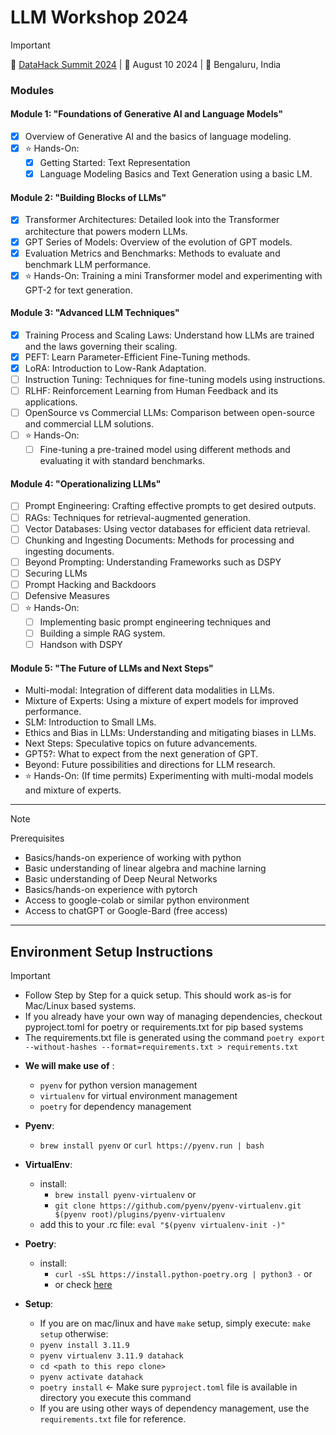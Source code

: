 # LLM Workshop 2024

> [!IMPORTANT]
> :dart: [DataHack Summit 2024](https://www.analyticsvidhya.com/datahacksummit/workshops/unleashing-llms-training-finetuning-and-evaluating) | :calendar: August 10 2024 | :round_pushpin: Bengaluru, India

### Modules
#### Module 1: "Foundations of Generative AI and Language Models"
- [x] Overview of Generative AI and the basics of language modeling.
- [x] :star: Hands-On: 
    - [x] Getting Started: Text Representation
    - [x] Language Modeling Basics and Text Generation using a basic LM.

#### Module 2: "Building Blocks of LLMs"
- [x] Transformer Architectures: Detailed look into the Transformer architecture that powers modern LLMs.
- [x] GPT Series of Models: Overview of the evolution of GPT models.
- [x] Evaluation Metrics and Benchmarks: Methods to evaluate and benchmark LLM performance.
- [x] :star: Hands-On: Training a mini Transformer model and experimenting with GPT-2 for text generation.

#### Module 3: "Advanced LLM Techniques"
- [x] Training Process and Scaling Laws: Understand how LLMs are trained and the laws governing their scaling.
- [x] PEFT: Learn Parameter-Efficient Fine-Tuning methods.
- [x] LoRA: Introduction to Low-Rank Adaptation.
- [ ] Instruction Tuning: Techniques for fine-tuning models using instructions.
- [ ] RLHF: Reinforcement Learning from Human Feedback and its applications.
- [ ] OpenSource vs Commercial LLMs: Comparison between open-source and commercial LLM solutions.
- [ ] :star: Hands-On:
    - [ ] Fine-tuning a pre-trained model using different methods and evaluating it with standard benchmarks.

#### Module 4: "Operationalizing LLMs"
- [ ] Prompt Engineering: Crafting effective prompts to get desired outputs.
- [ ] RAGs: Techniques for retrieval-augmented generation.
- [ ] Vector Databases: Using vector databases for efficient data retrieval.
- [ ] Chunking and Ingesting Documents: Methods for processing and ingesting documents.
- [ ] Beyond Prompting: Understanding Frameworks such as DSPY
- [ ] Securing LLMs
- [ ] Prompt Hacking and Backdoors
- [ ] Defensive Measures
- [ ] :star: Hands-On:
    - [ ] Implementing basic prompt engineering techniques and
    - [ ] Building a simple RAG system.
    - [ ] Handson with DSPY

#### Module 5: "The Future of LLMs and Next Steps"
- Multi-modal: Integration of different data modalities in LLMs.
- Mixture of Experts: Using a mixture of expert models for improved performance.
- SLM: Introduction to Small LMs.
- Ethics and Bias in LLMs: Understanding and mitigating biases in LLMs.
- Next Steps: Speculative topics on future advancements.
- GPT5?: What to expect from the next generation of GPT.
- Beyond: Future possibilities and directions for LLM research.
-  :star: Hands-On: (If time permits) Experimenting with multi-modal models and mixture of experts.

---


> [!Note]
> Prerequisites
- Basics/hands-on experience of working with python
- Basic understanding of linear algebra and machine larning
- Basic understanding of Deep Neural Networks
- Basics/hands-on experience with pytorch
- Access to google-colab or similar python environment
- Access to chatGPT or Google-Bard (free access) 

---

## Environment Setup Instructions

> [!Important]
> - Follow Step by Step for a quick setup. This should work as-is for Mac/Linux based systems.
> - If you already have your own way of managing dependencies, checkout pyproject.toml for poetry or requirements.txt for pip based systems
> - The requirements.txt file is generated using the command ``poetry export --without-hashes --format=requirements.txt > requirements.txt``

- **We will make use of** :
    - ``pyenv`` for python version management
    - ``virtualenv`` for virtual environment management
    - ``poetry`` for dependency management

- **Pyenv**: 
    - ``brew install pyenv`` or ``curl https://pyenv.run | bash``
- **VirtualEnv**: 
    - install: 
        - ``brew install pyenv-virtualenv`` or
        - ``git clone https://github.com/pyenv/pyenv-virtualenv.git $(pyenv root)/plugins/pyenv-virtualenv``
    - add this to your .rc file: ``eval "$(pyenv virtualenv-init -)"``
- **Poetry**:
    - install: 
        - ``curl -sSL https://install.python-poetry.org | python3 -`` or
        - or check [here](https://python-poetry.org/docs/#installing-with-the-official-installer)

- **Setup**:
    - If you are on mac/linux and have `make` setup, simply execute: ``make setup`` otherwise:
    - ``pyenv install 3.11.9``
	- ``pyenv virtualenv 3.11.9 datahack``
    - ``cd <path to this repo clone>``
	- ``pyenv activate datahack``
	- ``poetry install`` <- Make sure ``pyproject.toml`` file is available in directory you execute this command
    - If you are using other ways of dependency management, use the `requirements.txt` file for reference.



